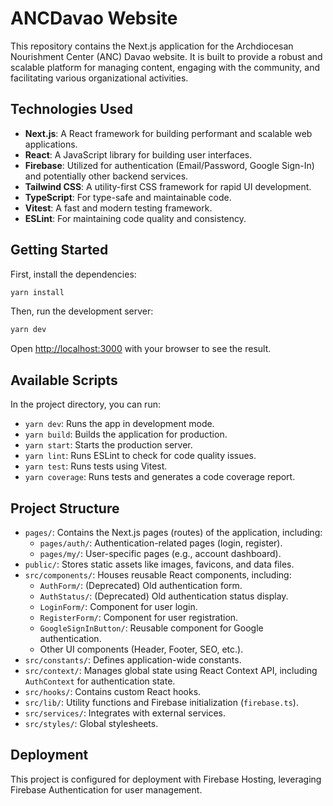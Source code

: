 # ANCDavao Website

This repository contains the Next.js application for the Archdiocesan Nourishment Center (ANC) Davao website. It is built to provide a robust and scalable platform for managing content, engaging with the community, and facilitating various organizational activities.

## Technologies Used

- **Next.js**: A React framework for building performant and scalable web applications.
- **React**: A JavaScript library for building user interfaces.
- **Firebase**: Utilized for authentication (Email/Password, Google Sign-In) and potentially other backend services.
- **Tailwind CSS**: A utility-first CSS framework for rapid UI development.
- **TypeScript**: For type-safe and maintainable code.
- **Vitest**: A fast and modern testing framework.
- **ESLint**: For maintaining code quality and consistency.

## Getting Started

First, install the dependencies:

```bash
yarn install
```

Then, run the development server:

```bash
yarn dev
```

Open [http://localhost:3000](http://localhost:3000) with your browser to see the result.

## Available Scripts

In the project directory, you can run:

- `yarn dev`: Runs the app in development mode.
- `yarn build`: Builds the application for production.
- `yarn start`: Starts the production server.
- `yarn lint`: Runs ESLint to check for code quality issues.
- `yarn test`: Runs tests using Vitest.
- `yarn coverage`: Runs tests and generates a code coverage report.

## Project Structure

- `pages/`: Contains the Next.js pages (routes) of the application, including:
  - `pages/auth/`: Authentication-related pages (login, register).
  - `pages/my/`: User-specific pages (e.g., account dashboard).
- `public/`: Stores static assets like images, favicons, and data files.
- `src/components/`: Houses reusable React components, including:
  - `AuthForm/`: (Deprecated) Old authentication form.
  - `AuthStatus/`: (Deprecated) Old authentication status display.
  - `LoginForm/`: Component for user login.
  - `RegisterForm/`: Component for user registration.
  - `GoogleSignInButton/`: Reusable component for Google authentication.
  - Other UI components (Header, Footer, SEO, etc.).
- `src/constants/`: Defines application-wide constants.
- `src/context/`: Manages global state using React Context API, including `AuthContext` for authentication state.
- `src/hooks/`: Contains custom React hooks.
- `src/lib/`: Utility functions and Firebase initialization (`firebase.ts`).
- `src/services/`: Integrates with external services.
- `src/styles/`: Global stylesheets.

## Deployment

This project is configured for deployment with Firebase Hosting, leveraging Firebase Authentication for user management.
